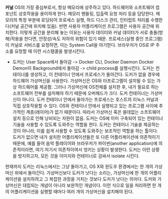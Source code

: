 **커널**
OS의 가장 중심부로서, 항상 메모리에 상주하고 있다. 하드웨어와 소프트웨어 컴포넌트 상호작용을 용이하게 한다. 메모리 핸들링, 입출력 요청 처리 등을 담당한다. 메모리의 특정 부분에 로딩되어 프로세스 실행, 하드 디스크 관리, 인터럽트 처리를 수행한다(커널 공간에 위치해 있음). 반면 사용자 어플리케이션 프로그램은 사용자 공간에 위치한다. 이렇게 공간을 분리해 놓는 이유는 사용자 데이터와 커널 데이터가 서로 충돌(방해)작용을 한다면, 안정성/속도 저하의 위험이 있기 때문. 
프로세스(실행 중인 프로그램)이 커널로 서비스를 요청하면, 이는 System Call을 야기한다. 브라우저가 OS로 IP 주소를 요청할 때 이런 시스템콜을 발생시킨다. 

- 도커는 User Space에서 돌아감 -> Docker CLI, Docker Daemon
Docker Demon이 Background에서 돌아감 -> child process를 실행시킨다. 도커는 컨테이너를 생성하고, 이 컨테이너 안에서 프로세스가 돌아간다.
도커가 없을 경우에 하드웨어 가상머신을 사용한다. 가상머신은 OS와 타프로그램이 설치될 수 있는 가상 하드웨어를 제공함. 그러나 가상머신에 OS전체를 설치한 후, 내가 필요로 하는 소프트웨어 전부를 설치해야 하기 때문에 오버헤드가 크다. 
도커 컨테이너는 가상머신이 아니다. 도커 컨테이너 안에서 돌아가는 프로세스는 호스트의 리눅스 커널과 직접 상호작용할 수 있다. OS와 컨테이너 안에서 실행되고 있는 프로그램 사이에 추가적인 계층(레이어)가 없기 때문이다. 따라서 가상머신 혹은 쓸데없는 소프트웨어 설치 등으로 인해 낭비되는 자원이 없음. 도커는 OS에 이미 구축되어 있는 컨테이너 기술을 사용할 수 있도록 도와주는 역할을 한다. 
도커는 컨테이너 기술을 제공하는 것이 아니라, 이를 쉽게 사용할 수 있도록 도와주는 보조적인 역할을 하는 툴이다. 
도커가 없으면 내가 설치한 어플리케이션들은 또 다른 어플리케이션에 의존적이기 때문에, 예를 들어 음악 플레이어와 브라우저가 파이썬(another application)에 의존적이라면, 여기 저기서 의존적이여서 엉키는 상황이 발생한다. 
도커는 이런 상황을 방지하고자, 모든 것을 이미지와 컨테이너로 감싸서 isolate 시킨다.

현재까지 도커는 리눅스에서는 그냥 돌아가고, OS X와 윈도우 환경에서는 한 개의 가상 머신 위에서 돌아간다. 가상머신보다 도커가 낫다는 소리는, 가상머신에 한 개의 어플리케이션을 설치하려고 그 복잡한 과정을 거치는 것보다 도커가 낫다는 의미다. 도커와 가상머신은 대립되는 개념이 아니라 보완적인 개념이다. 이런 식으로 일을 처리하면 한 개의 어플리케이션을 실행할 때마다 여러 개의 가상머신을 설치해야 된다. 
